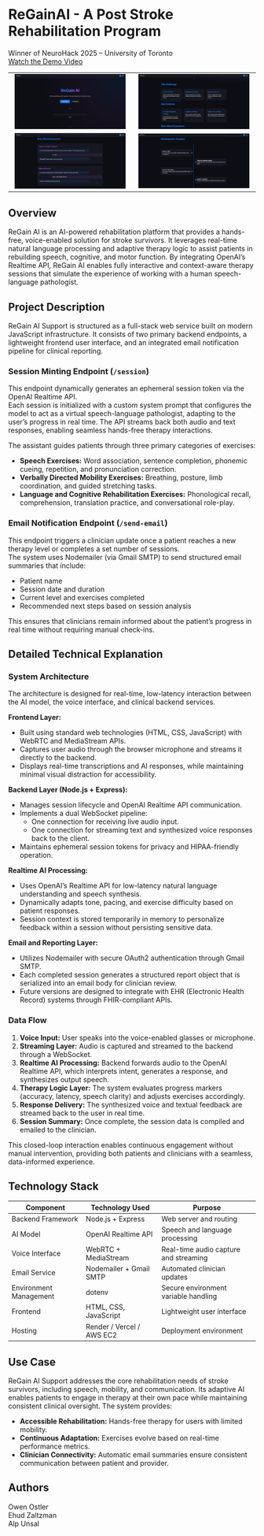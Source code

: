 # ReGainAI - A Post Stroke Rehabilitation Program

Winner of NeuroHack 2025 – University of Toronto  
[Watch the Demo Video](https://youtu.be/your-demo-link-here)

<p align="center">
  <table width="100%">
    <tr>
      <td align="center" width="50%">
        <img src="./public/image%204.png" alt="ReGain AI – Home Interface" width="95%"/><br/>
      </td>
      <td align="center" width="50%">
        <img src="./public/image%203.png" alt="ReGain AI – Active Session" width="95%"/><br/>
      </td>
    </tr>
    <tr>
      <td align="center" width="50%">
        <img src="./public/image%202.png" alt="ReGain AI – Feedback Summary" width="95%"/><br/>
      </td>
      <td align="center" width="50%">
        <img src="./public/image%201.png" alt="ReGain AI – Clinician Dashboard" width="95%"/><br/>
      </td>
    </tr>
  </table>
</p>



## Overview

ReGain AI is an AI-powered rehabilitation platform that provides a hands-free, voice-enabled solution for stroke survivors. It leverages real-time natural language processing and adaptive therapy logic to assist patients in rebuilding speech, cognitive, and motor function. By integrating OpenAI’s Realtime API, ReGain AI enables fully interactive and context-aware therapy sessions that simulate the experience of working with a human speech-language pathologist.

## Project Description

ReGain AI Support is structured as a full-stack web service built on modern JavaScript infrastructure. It consists of two primary backend endpoints, a lightweight frontend user interface, and an integrated email notification pipeline for clinical reporting.

### Session Minting Endpoint (`/session`)

This endpoint dynamically generates an ephemeral session token via the OpenAI Realtime API.  
Each session is initialized with a custom system prompt that configures the model to act as a virtual speech-language pathologist, adapting to the user’s progress in real time. The API streams back both audio and text responses, enabling seamless hands-free therapy interactions.

The assistant guides patients through three primary categories of exercises:

- **Speech Exercises:** Word association, sentence completion, phonemic cueing, repetition, and pronunciation correction.  
- **Verbally Directed Mobility Exercises:** Breathing, posture, limb coordination, and guided stretching tasks.  
- **Language and Cognitive Rehabilitation Exercises:** Phonological recall, comprehension, translation practice, and conversational role-play.

### Email Notification Endpoint (`/send-email`)

This endpoint triggers a clinician update once a patient reaches a new therapy level or completes a set number of sessions.  
The system uses Nodemailer (via Gmail SMTP) to send structured email summaries that include:

- Patient name  
- Session date and duration  
- Current level and exercises completed  
- Recommended next steps based on session analysis  

This ensures that clinicians remain informed about the patient’s progress in real time without requiring manual check-ins.

## Detailed Technical Explanation

### System Architecture

The architecture is designed for real-time, low-latency interaction between the AI model, the voice interface, and clinical backend services.

**Frontend Layer:**
- Built using standard web technologies (HTML, CSS, JavaScript) with WebRTC and MediaStream APIs.
- Captures user audio through the browser microphone and streams it directly to the backend.
- Displays real-time transcriptions and AI responses, while maintaining minimal visual distraction for accessibility.

**Backend Layer (Node.js + Express):**
- Manages session lifecycle and OpenAI Realtime API communication.
- Implements a dual WebSocket pipeline:  
  - One connection for receiving live audio input.  
  - One connection for streaming text and synthesized voice responses back to the client.
- Maintains ephemeral session tokens for privacy and HIPAA-friendly operation.

**Realtime AI Processing:**
- Uses OpenAI’s Realtime API for low-latency natural language understanding and speech synthesis.
- Dynamically adapts tone, pacing, and exercise difficulty based on patient responses.
- Session context is stored temporarily in memory to personalize feedback within a session without persisting sensitive data.

**Email and Reporting Layer:**
- Utilizes Nodemailer with secure OAuth2 authentication through Gmail SMTP.
- Each completed session generates a structured report object that is serialized into an email body for clinician review.
- Future versions are designed to integrate with EHR (Electronic Health Record) systems through FHIR-compliant APIs.

### Data Flow

1. **Voice Input:** User speaks into the voice-enabled glasses or microphone.  
2. **Streaming Layer:** Audio is captured and streamed to the backend through a WebSocket.  
3. **Realtime AI Processing:** Backend forwards audio to the OpenAI Realtime API, which interprets intent, generates a response, and synthesizes output speech.  
4. **Therapy Logic Layer:** The system evaluates progress markers (accuracy, latency, speech clarity) and adjusts exercises accordingly.  
5. **Response Delivery:** The synthesized voice and textual feedback are streamed back to the user in real time.  
6. **Session Summary:** Once complete, the session data is compiled and emailed to the clinician.  

This closed-loop interaction enables continuous engagement without manual intervention, providing both patients and clinicians with a seamless, data-informed experience.

## Technology Stack

| Component | Technology Used | Purpose |
|------------|----------------|----------|
| Backend Framework | Node.js + Express | Web server and routing |
| AI Model | OpenAI Realtime API | Speech and language processing |
| Voice Interface | WebRTC + MediaStream | Real-time audio capture and streaming |
| Email Service | Nodemailer + Gmail SMTP | Automated clinician updates |
| Environment Management | dotenv | Secure environment variable handling |
| Frontend | HTML, CSS, JavaScript | Lightweight user interface |
| Hosting | Render / Vercel / AWS EC2 | Deployment environment |

## Use Case

ReGain AI Support addresses the core rehabilitation needs of stroke survivors, including speech, mobility, and communication. Its adaptive AI enables patients to engage in therapy at their own pace while maintaining consistent clinical oversight. The system provides:

- **Accessible Rehabilitation:** Hands-free therapy for users with limited mobility.  
- **Continuous Adaptation:** Exercises evolve based on real-time performance metrics.  
- **Clinician Connectivity:** Automatic email summaries ensure consistent communication between patient and provider.

## Authors

Owen Ostler  
Ehud Zaltzman  
Alp Unsal
